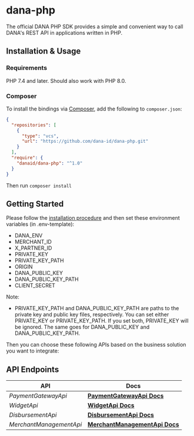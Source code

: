 # dana-php

The official DANA PHP SDK provides a simple and convenient way to call DANA's REST API in applications written in PHP.

## Installation & Usage

### Requirements

PHP 7.4 and later.
Should also work with PHP 8.0.

### Composer

To install the bindings via [Composer](https://getcomposer.org/), add the following to `composer.json`:

```json
{
  "repositories": [
    {
      "type": "vcs",
      "url": "https://github.com/dana-id/dana-php.git"
    }
  ],
  "require": {
    "danaid/dana-php": "^1.0"
  }
}
```

Then run `composer install`

## Getting Started

Please follow the [installation procedure](#installation--usage) and then set these environment variables (in .env-template):

- DANA_ENV
- MERCHANT_ID
- X_PARTNER_ID
- PRIVATE_KEY
- PRIVATE_KEY_PATH
- ORIGIN
- DANA_PUBLIC_KEY
- DANA_PUBLIC_KEY_PATH
- CLIENT_SECRET

Note:
- PRIVATE_KEY_PATH and DANA_PUBLIC_KEY_PATH are paths to the private key and public key files, respectively. You can set either PRIVATE_KEY or PRIVATE_KEY_PATH. If you set both, PRIVATE_KEY will be ignored. The same goes for DANA_PUBLIC_KEY and DANA_PUBLIC_KEY_PATH.

Then you can choose these following APIs based on the business solution you want to integrate:

## API Endpoints

API | Docs 
------------ | -------------
*PaymentGatewayApi* | [**PaymentGatewayApi Docs**](docs/PaymentGatewayAPI.md)
*WidgetApi* | [**WidgetApi Docs**](docs/WidgetAPI.md)
*DisbursementApi* | [**DisbursementApi Docs**](docs/DisbursementAPI.md)
*MerchantManagementApi* | [**MerchantManagementApi Docs**](docs/MerchantManagementAPI.md)
